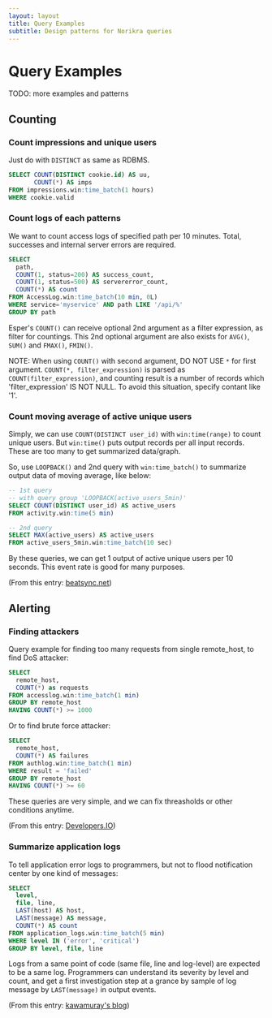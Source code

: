 ```yaml
---
layout: layout
title: Query Examples
subtitle: Design patterns for Norikra queries
---
```

# Query Examples

TODO: more examples and patterns

## Counting

### Count impressions and unique users

Just do with `DISTINCT` as same as RDBMS.

```sql
SELECT COUNT(DISTINCT cookie.id) AS uu,
       COUNT(*) AS imps
FROM impressions.win:time_batch(1 hours)
WHERE cookie.valid
```

### Count logs of each patterns

We want to count access logs of specified path per 10 minutes. Total, successes and internal server errors are required.

```sql
SELECT
  path,
  COUNT(1, status=200) AS success_count,
  COUNT(1, status=500) AS servererror_count,
  COUNT(*) AS count
FROM AccessLog.win:time_batch(10 min, 0L)
WHERE service='myservice' AND path LIKE '/api/%'
GROUP BY path
```

Esper's `COUNT()` can receive optional 2nd argument as a filter expression, as filter for countings. This 2nd optional argument are also exists for `AVG()`, `SUM()` and `FMAX()`, `FMIN()`.

NOTE: When using `COUNT()` with second argument, DO NOT USE `*` for first argument. `COUNT(*, filter_expression)` is parsed as `COUNT(filter_expression)`, and counting result is a number of records which 'filter_expression' IS NOT NULL. To avoid this situation, specify contant like '1'.

### Count moving average of active unique users

Simply, we can use `COUNT(DISTINCT user_id)` with `win:time(range)` to count unique users. But `win:time()` puts output records per all input records. These are too many to get summarized data/graph.

So, use `LOOPBACK()` and 2nd query with `win:time_batch()` to summarize output data of moving average, like below:

```sql
-- 1st query
-- with query group 'LOOPBACK(active_users_5min)'
SELECT COUNT(DISTINCT user_id) AS active_users
FROM activity.win:time(5 min)
```

```sql
-- 2nd query
SELECT MAX(active_users) AS active_users
FROM active_users_5min.win:time_batch(10 sec)
```

By these queries, we can get 1 output of active unique users per 10 seconds. This event rate is good for many purposes.

(From this entry: [beatsync.net](http://beatsync.net/main/log20141008.html))

## Alerting

### Finding attackers

Query example for finding too many requests from single remote_host, to find DoS attacker:

```sql
SELECT
  remote_host,
  COUNT(*) as requests
FROM accesslog.win:time_batch(1 min)
GROUP BY remote_host
HAVING COUNT(*) >= 1000
```

Or to find brute force attacker:

```sql
SELECT
  remote_host,
  COUNT(*) AS failures
FROM authlog.win:time_batch(1 min)
WHERE result = 'failed'
GROUP BY remote_host
HAVING COUNT(*) >= 60
```

These queries are very simple, and we can fix threasholds or other conditions anytime.

(From this entry: [Developers.IO](http://dev.classmethod.jp/cloud/aws/block_dos_attack_by_norikra/))

### Summarize application logs

To tell application error logs to programmers, but not to flood notification center by one kind of messages:

```sql
SELECT
  level,
  file, line,
  LAST(host) AS host,
  LAST(message) AS message,
  COUNT(*) AS count
FROM application_logs.win:time_batch(5 min)
WHERE level IN ('error', 'critical')
GROUP BY level, file, line
```

Logs from a same point of code (same file, line and log-level) are expected to be a same log. Programmers can understand its severity by level and count, and get a first investigation step at a grance by sample of log message by `LAST(message)` in output events.

(From this entry: [kawamuray's blog](http://kawamuray.hatenablog.com/entry/2014/03/16/022448))
